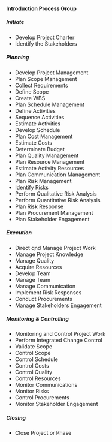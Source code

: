 #### Introduction Process Group

##### **Initiate**

- Develop Project Charter 
- Identify the Stakeholders

##### **Planning**

- Develop Project Management 
- Plan Scope Management 
- Collect Requirements
- Define Scope 
- Create WBS
- Plan Schedule Management 
- Define Activities 
- Sequence Activities
- Estimate Activities 
- Develop Schedule
- Plan Cost Management
- Estimate Costs
- Determinate Budget 
- Plan Quality Management
- Plan Resource Management 
- Estimate Activity Resources
- Plan Communication Management 
- Plan Risk Management 
- Identify Risks
- Perform Qualitative Risk Analysis 
- Perform Quantitative Risk Analysis 
- Plan Risk Response
- Plan Procurement Management 
- Plan Stakeholder Engagement 

##### **Execution**

- Direct qnd Manage Project Work
- Manage Project Knowledge 
- Manage Quality 
- Acquire Resources
- Develop Team 
- Manage Team
- Manage Communication 
- Implement Risk Responses
- Conduct Procurements
- Manage Stakeholders Engagement 

##### **Monitoring & Controlling**

- Monitoring and Control Project Work 
- Perform Integrated Change Control 
- Validate Scope 
- Control Scope
- Control Schedule 
- Control Costs
- Control Quality 
- Control Resources 
- Monitor Communications 
- Monitor Risks
- Control Procurements 
- Monitor Stakeholder Engagement

##### **Closing**

- Close Project or Phase